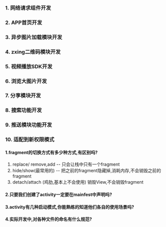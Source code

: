 ### 1. 网络请求组件开发
### 2. APP首页开发 
### 3. 异步图片加载模块开发
### 4. zxing二维码模块开发 
### 5. 视频播放SDK开发 
### 6. 浏览大图片开发
### 7. 分享模块开发
### 8. 搜索功能开发
### 9. 推送模块功能开发
### 10. 适配到新权限模式

#### 1.fragment的切换方式有多少种方式,有区别吗? 
1. replace/ remove,add -- 只会让栈中只有一个fragment
2. hide/show(最常用的) -- 把之前的fragment隐藏掉,消耗内存,不会销毁之前的fragment
3. detach/attach (鸡肋,基本上不会使用) 销毁View,不会销毁fragment

#### 2.只要我们创建了activity一定要在mainfest中声明吗?
#### 3.activity有几种启动模式,你能熟练的知道他们各自的使用场景吗?
#### 4.实际开发中,对各种文件的命名有什么规范?





